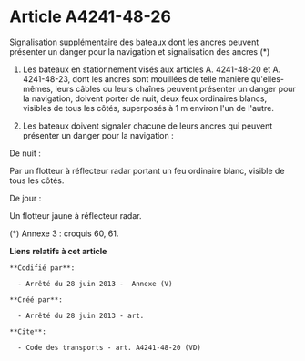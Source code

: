 # Article A4241-48-26

Signalisation supplémentaire des bateaux dont les ancres peuvent présenter un danger pour la navigation et signalisation des
ancres (*) 

1. Les bateaux en stationnement visés aux articles A. 4241-48-20 et A. 4241-48-23, dont les ancres sont mouillées de telle
manière qu'elles-mêmes, leurs câbles ou leurs chaînes peuvent présenter un danger pour la navigation, doivent porter de nuit,
deux feux ordinaires blancs, visibles de tous les côtés, superposés à 1 m environ l'un de l'autre. 

2. Les bateaux doivent signaler chacune de leurs ancres qui peuvent présenter un danger pour la navigation : 

De nuit : 

Par un flotteur à réflecteur radar portant un feu ordinaire blanc, visible de tous les côtés. 

De jour : 

Un flotteur jaune à réflecteur radar. 

(*) Annexe 3 : croquis 60, 61.

**Liens relatifs à cet article**

	**Codifié par**:

	  - Arrêté du 28 juin 2013 -  Annexe (V)

	**Créé par**:

	  - Arrêté du 28 juin 2013 - art.

	**Cite**:

	  - Code des transports - art. A4241-48-20 (VD)
